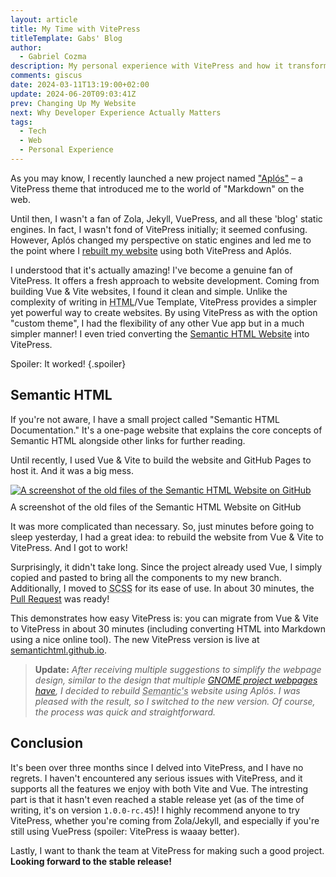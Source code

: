 ```yaml
---
layout: article
title: My Time with VitePress
titleTemplate: Gabs' Blog
author:
  - Gabriel Cozma
description: My personal experience with VitePress and how it transformed my website development process.
comments: giscus
date: 2024-03-11T13:19:00+02:00
update: 2024-06-20T09:03:41Z
prev: Changing Up My Website
next: Why Developer Experience Actually Matters
tags:
  - Tech
  - Web
  - Personal Experience
---
```


As you may know, I recently launched a new project named ["Aplós"](https://aplos.gxbs.me/) – a VitePress theme that introduced me to the world of "Markdown" on the web.

Until then, I wasn't a fan of Zola, Jekyll, VuePress, and all these 'blog' static engines. In fact, I wasn't fond of VitePress initially; it seemed confusing. However, Aplós changed my perspective on static engines and led me to the point where I [rebuilt my website](changing-up-my-website) using both VitePress and Aplós.

I understood that it's actually amazing! I've become a genuine fan of VitePress. It offers a fresh approach to website development. Coming from building Vue & Vite websites, I found it clean and simple. Unlike the complexity of writing in <abbr title="Hyper Text Markup Language">HTML</abbr>/Vue Template, VitePress provides a simpler yet powerful way to create websites. By using VitePress as with the option "custom theme", I had the flexibility of any other Vue app but in a much simpler manner! I even tried converting the [Semantic HTML Website](https://semantichtml.github.io) into VitePress.

Spoiler: <span>It worked!</span> {.spoiler}

## Semantic HTML

If you're not aware, I have a small project called "Semantic HTML Documentation." It's a one-page website that explains the core concepts of Semantic HTML alongside other links for further reading.

Until recently, I used Vue & Vite to build the website and GitHub Pages to host it. And it was a big mess.

<a href="https://github.com/semantichtml/semantichtml.github.io/tree/8e9c5c9972e86b98888084bd86419982d94c8ca6">
<picture>
<source srcset="/assets/blog/my-experience-with-vitepress/screenshot.png" media="(prefers-color-scheme:dark)">
<img src="/assets/blog/my-experience-with-vitepress/screenshot-light.png" alt="A screenshot of the old files of the Semantic HTML Website on GitHub">
</picture>
</a>
<figcaption style="margin-top: 10px">A screenshot of the old files of the Semantic HTML Website on GitHub</figcaption>

It was more complicated than necessary. So, just minutes before going to sleep yesterday, I had a great idea: to rebuild the website from Vue & Vite to VitePress. And I got to work!

Surprisingly, it didn't take long. Since the project already used Vue, I simply copied and pasted to bring all the components to my new branch. Additionally, I moved to <abbr title="Sassy Cascading Style Sheets">SCSS</abbr> for its ease of use. In about 30 minutes, the [Pull Request](https://github.com/semantichtml/semantichtml.github.io/pull/81) was ready!

This demonstrates how easy VitePress is: you can migrate from Vue & Vite to VitePress in about 30 minutes (including converting HTML into Markdown using a nice online tool). The new VitePress version is live at [semantichtml.github.io](https://semantichtml.github.io/).

> **Update:** _After receiving multiple suggestions to simplify the webpage design, similar to the design that multiple [GNOME project webpages have](https://mutter.gnome.org), I decided to rebuild <abbr title="the Semantic HTML Documentation">Semantic's</abbr> website using Aplós. I was pleased with the result, so I switched to the new version. Of course, the process was quick and straightforward._

## Conclusion

It's been over three months since I delved into VitePress, and I have no regrets. I haven't encountered any serious issues with VitePress, and it supports all the features we enjoy with both Vite and Vue. The intresting part is that it hasn't even reached a stable release yet (as of the time of writing, it's on version `1.0.0-rc.45`)! I highly recommend anyone to try VitePress, whether you're coming from Zola/Jekyll, and especially if you're still using VuePress (spoiler: <spoiler>VitePress is waaay better</spoiler>).

Lastly, I want to thank the team at VitePress for making such a good project. **Looking forward to the stable release!**
